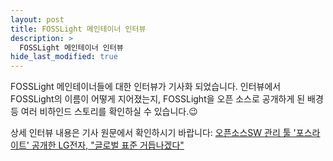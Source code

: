 ```yaml
---
layout: post
title: FOSSLight 메인테이너 인터뷰
description: >
  FOSSLight 메인테이너 인터뷰
hide_last_modified: true
---
```


FOSSLight 메인테이너들에 대한 인터뷰가 기사화 되었습니다. 인터뷰에서 FOSSLight의 이름이 어떻게 지어졌는지, FOSSLight을 오픈 소스로 공개하게 된 배경 등 여러 비하인드 스토리를 확인하실 수 있습니다.😉

상세 인터뷰 내용은 기사 원문에서 확인하시기 바랍니다: [오픈소스SW 관리 툴 '포스라이트' 공개한 LG전자, "글로벌 표준 거듭나겠다"](https://n.news.naver.com/article/138/0002105818)
